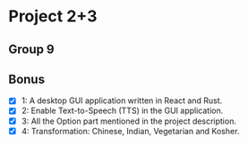 # Project 2+3
## Group 9

## Bonus
- [x] 1: A desktop GUI application written in React and Rust.
- [x] 2: Enable Text-to-Speech (TTS) in the GUI application.
- [x] 3: All the Option part mentioned in the project description.
- [x] 4: Transformation: Chinese, Indian, Vegetarian and Kosher.

